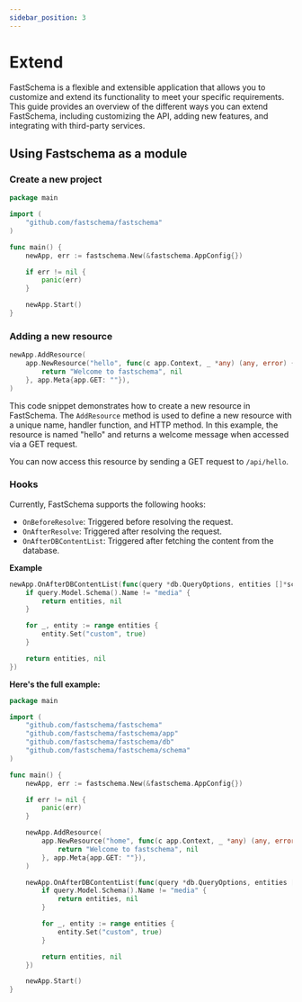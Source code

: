```yaml
---
sidebar_position: 3
---
```


# Extend

FastSchema is a flexible and extensible application that allows you to customize and extend its functionality to meet your specific requirements. This guide provides an overview of the different ways you can extend FastSchema, including customizing the API, adding new features, and integrating with third-party services.

## Using Fastschema as a module

### Create a new project

```go
package main

import (
	"github.com/fastschema/fastschema"
)

func main() {
	newApp, err := fastschema.New(&fastschema.AppConfig{})

	if err != nil {
		panic(err)
	}

	newApp.Start()
}
```

### Adding a new resource

```go
newApp.AddResource(
	app.NewResource("hello", func(c app.Context, _ *any) (any, error) {
		return "Welcome to fastschema", nil
	}, app.Meta{app.GET: ""}),
)
```

This code snippet demonstrates how to create a new resource in FastSchema. The `AddResource` method is used to define a new resource with a unique name, handler function, and HTTP method. In this example, the resource is named "hello" and returns a welcome message when accessed via a GET request.

You can now access this resource by sending a GET request to `/api/hello`.

### Hooks

Currently, FastSchema supports the following hooks:
- `OnBeforeResolve`: Triggered before resolving the request.
- `OnAfterResolve`: Triggered after resolving the request.
- `OnAfterDBContentList`: Triggered after fetching the content from the database.

**Example**

```go
newApp.OnAfterDBContentList(func(query *db.QueryOptions, entities []*schema.Entity) ([]*schema.Entity, error) {
	if query.Model.Schema().Name != "media" {
		return entities, nil
	}

	for _, entity := range entities {
		entity.Set("custom", true)
	}

	return entities, nil
})
```

**Here's the full example:**

```go
package main

import (
	"github.com/fastschema/fastschema"
	"github.com/fastschema/fastschema/app"
	"github.com/fastschema/fastschema/db"
	"github.com/fastschema/fastschema/schema"
)

func main() {
	newApp, err := fastschema.New(&fastschema.AppConfig{})

	if err != nil {
		panic(err)
	}

	newApp.AddResource(
		app.NewResource("home", func(c app.Context, _ *any) (any, error) {
			return "Welcome to fastschema", nil
		}, app.Meta{app.GET: ""}),
	)

	newApp.OnAfterDBContentList(func(query *db.QueryOptions, entities []*schema.Entity) ([]*schema.Entity, error) {
		if query.Model.Schema().Name != "media" {
			return entities, nil
		}

		for _, entity := range entities {
			entity.Set("custom", true)
		}

		return entities, nil
	})

	newApp.Start()
}
```
